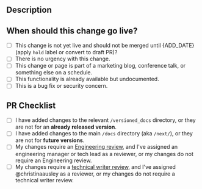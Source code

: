 ## Description

<!-- This helps the reviewers by providing an overview of what to expect in the PR. Linking to an issue is preferred but not required. -->
<!-- Add an assignee and use component: labels for good hygiene! -->

## When should this change go live?

<!-- PRs merged go to stage.docs.camunda.io first and must be manually released to docs.camunda.io. -->
<!-- Help the DevEx team prioritize our work (reviews, merges, etc.) by opening PRs sooner. -->

- [ ] This change is not yet live and should not be merged until {ADD_DATE} (apply `hold` label or convert to draft PR)?
- [ ] There is no urgency with this change.
- [ ] This change or page is part of a marketing blog, conference talk, or something else on a schedule.
- [ ] This functionality is already available but undocumented.
- [ ] This is a bug fix or security concern.

## PR Checklist

<!-- Keep in mind, Camunda maintains 18 months of versions. Backporting your change or including it in multiple versions is common. -->

- [ ] I have added changes to the relevant `/versioned_docs` directory, or they are not for an **already released version**.
- [ ] I have added changes to the main `/docs` directory (aka `/next/`), or they are not for **future versions**.
- [ ] My changes require an [Engineering review](https://github.com/camunda/camunda-platform-docs/blob/main/howtos/documentation-guidelines.md#review-process), and I've assigned an engineering manager or tech lead as a reviewer, or my changes do not require an Engineering review.
- [ ] My changes require a [technical writer review](https://github.com/camunda/camunda-platform-docs/blob/main/howtos/documentation-guidelines.md#review-process), and I've assigned @christinaausley as a reviewer, or my changes do not require a technical writer review.
